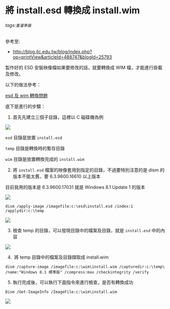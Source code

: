 # 將 install.esd 轉換成 install.wim
###### tags:`重灌準備`
參考至:
 - http://blog.ilc.edu.tw/blog/index.php?op=printView&articleId=488747&blogId=25793

製作好的 ESD 安裝映像檔如果要修改的話，就要轉換成 WIM 檔，才能進行掛載及修改。

以下的做法參考：

[esd 及 wim 轉換問題](http://nonameteam.cc/thread-1786-1-1.html)

底下是進行的步驟：

1. 首先先建立三個子目錄，這裡以 C 磁碟機為例

![](https://lh4.googleusercontent.com/-5WRRxuHoilruOPTXw1FvxflxlReNvjJJ9yjI7z5HqpIYuRlY-CodpjlyytLB6PSIyiSk4-sDrFy2KiP0uOPGRkxEJWmf7OQkHLiuttMkgf2qXesLdcuEj3S-5s-y4BcuEjOw-rU)

`esd` 目錄是放置 `install.esd`

`temp` 目錄是轉換時的暫存目錄

`wim` 目錄是放置轉換完成的 `install.wim`

2. 將 `install.esd` 檔案的映像套用到指定的目錄，不過要特別注意的是 dism 的版本不能太舊，要 6.3.9600.16610 以上版本

目前我用的版本是 6.3.9600.17031 就是 Windows 8.1 Update 1 的版本

![](https://lh6.googleusercontent.com/T43avmwrMvNAXwgaW5PL6vArsLu5W6AjUeqtngXQ1wYyn7rn766Ps_MJwXvgpf8VoSBcd3hQ-69oZcESB-MNCr9u7z-p8foS8pNM9lSW3zvUhk6UtXVEruhWpVLgAgO6vZ8aR8IA)

`dism /apply-image /imagefile:c:\esd\install.esd /index:1 /applydir:c:\temp`

![](https://lh4.googleusercontent.com/_NoS1qhLnTPVV8XengNgEFIh-NF7UHqTyLOsc7NkVS6z3V5kLJcfDDPSf9fSTtpLtmqrLxbLY1SmYAu8ZGncyWgbSU4FW-LWr7xECIHJ58OxK4jRKxpFRFyPQ5BIqKoczTdHpN2f)

3. 檢查 temp 的目錄，可以發現目錄中的檔案及目錄，就是 `install.esd` 中的內容

![](https://lh5.googleusercontent.com/M0c6cIZAIyYQL2hN5exnn3mvTUpl0VEBeRwVwED1LImFSfrM1yMSAhg9BcEhSULO_UqV05FonrcboRgWUSaTyC2PGnoYR0m3qvcYDU9pgwdv8ov1mN7zNFHASQ4L-UPx1-yYQftE)

4.  將 temp 目錄中的檔案及目錄擷取成 install.wim

`dism /capture-image /imagefile:c:\wim\install.wim /capturedir:c:\temp\ /name:"Windows 8.1 標準版" /compress:max /checkintegrity /verify`

5. 執行完成後，可以執行下面指令來進行檢查，是否有轉換成功

`Dism /Get-ImageInfo /ImageFile:c:\wim\install.wim`

![](https://lh4.googleusercontent.com/0N_93WqzGtCeJIsHiKWH2j6ECWYFY-6llUR1-fbThHi9mobRpyd8rWnUB6PbIwdkczmCgniPCD60d7ZckQ1cVlp1aTwt5BxhiizcP6eY0gAB0rmDIJXpdNz1eGORhbAljqhfxP-U)